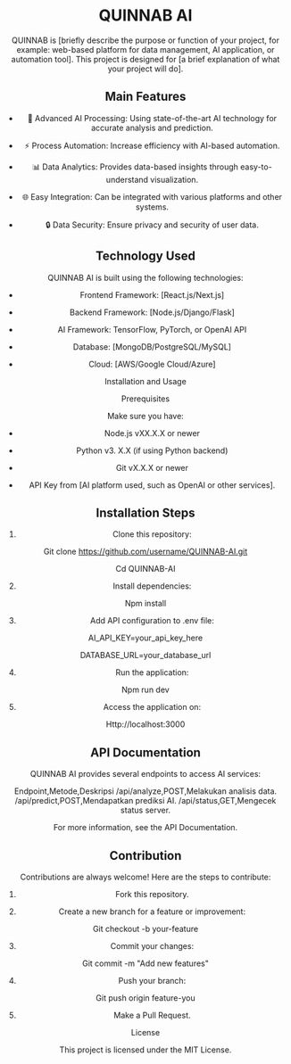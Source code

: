 <header>

# QUINNAB AI

QUINNAB is [briefly describe the purpose or function of your project, for example: web-based platform for data management, Al application, or automation tool]. This project is designed for [a brief explanation of what your project will do].





## Main Features

-	 🤖 Advanced AI Processing: Using state-of-the-art AI technology for accurate analysis and prediction.

-	 ⚡ Process Automation: Increase efficiency with AI-based automation.

-	 📊 Data Analytics: Provides data-based insights through easy-to-understand visualization.

-	 🌐 Easy Integration: Can be integrated with various platforms and other systems.

-	 🔒 Data Security: Ensure privacy and security of user data.

## Technology Used

QUINNAB AI is built using the following technologies:

-	 Frontend Framework: [React.js/Next.js]

-	 Backend Framework: [Node.js/Django/Flask]

-	 AI Framework: TensorFlow, PyTorch, or OpenAI API

-	 Database: [MongoDB/PostgreSQL/MySQL]

-	 Cloud: [AWS/Google Cloud/Azure]

Installation and Usage

Prerequisites

Make sure you have:

-	 Node.js vXX.X.X or newer

-	 Python v3. X.X (if using Python backend)

-	 Git vX.X.X or newer

-	 API Key from [AI platform used, such as OpenAI or other services].

## Installation Steps

1.	 Clone this repository:

Git clone https://github.com/username/QUINNAB-AI.git

Cd QUINNAB-AI

2.	 Install dependencies:

Npm install

3.	 Add API configuration to .env file:

AI_API_KEY=your_api_key_here

DATABASE_URL=your_database_url

4.	 Run the application:

Npm run dev

5.	 Access the application on:

Http://localhost:3000

## API Documentation

QUINNAB AI provides several endpoints to access AI services:

Endpoint,Metode,Deskripsi
/api/analyze,POST,Melakukan analisis data.
/api/predict,POST,Mendapatkan prediksi AI.
/api/status,GET,Mengecek status server.

For more information, see the API Documentation.

## Contribution

Contributions are always welcome! Here are the steps to contribute:

1.	 Fork this repository.

2.	 Create a new branch for a feature or improvement:

Git checkout -b your-feature

3.	 Commit your changes:

Git commit -m "Add new features"

4.	 Push your branch:

Git push origin feature-you

5.	 Make a Pull Request.

License

This project is licensed under the MIT License.
	 
